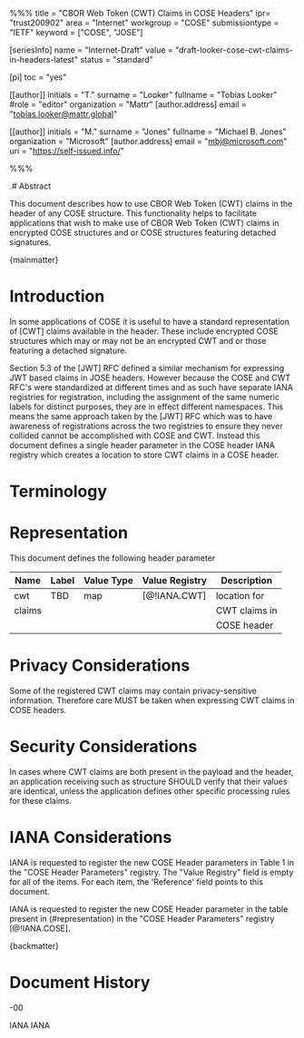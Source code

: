 %%%
title = "CBOR Web Token (CWT) Claims in COSE Headers"
ipr= "trust200902"
area = "Internet"
workgroup = "COSE"
submissiontype = "IETF"
keyword = ["COSE", "JOSE"]

[seriesInfo]
name = "Internet-Draft"
value = "draft-looker-cose-cwt-claims-in-headers-latest"
status = "standard"

[pi]
toc = "yes"

[[author]]
initials = "T."
surname = "Looker"
fullname = "Tobias Looker"
#role = "editor"
organization = "Mattr"
  [author.address]
  email = "tobias.looker@mattr.global"

[[author]]
initials = "M."
surname = "Jones"
fullname = "Michael B. Jones"
organization = "Microsoft"
  [author.address]
  email = "mbj@microsoft.com"
  uri = "https://self-issued.info/"

%%%

.# Abstract

This document describes how to use CBOR Web Token (CWT) claims in the header of any COSE structure. This functionality helps to facilitate applications that wish to make use of CBOR Web Token (CWT) claims in encrypted COSE structures and or COSE structures featuring detached signatures.

{mainmatter}

# Introduction

In some applications of COSE it is useful to have a standard representation of [CWT] claims available in the header. These include encrypted COSE structures which may or may not be an encrypted CWT and or those featuring a detached signature.

Section 5.3 of the [JWT] RFC defined a similar mechanism for expressing JWT based claims in JOSE headers. However because the COSE and CWT RFC's were standardized at different times and as such have separate IANA registries for registration, including the assignment of the same numeric labels for distinct purposes, they are in effect different namespaces. This means the same approach taken by the [JWT] RFC which was to have awareness of registrations across the two registries to ensure they never collided cannot be accomplished with COSE and CWT. Instead this document defines a single header parameter in the COSE header IANA registry which creates a location to store CWT claims in a COSE header.

# Terminology

# Representation

This document defines the following header parameter


|   Name   |  Label | Value Type | Value Registry |   Description   |
|----------|--------|------------|----------------|-----------------|
|   cwt    |  TBD   | map        | [@!IANA.CWT]   | location for    |
| claims   |        |            |                | CWT claims in   |
|          |        |            |                | COSE header     |


# Privacy Considerations

Some of the registered CWT claims may contain privacy-sensitive information. Therefore care MUST be taken when expressing CWT claims in COSE headers.

# Security Considerations

In cases where CWT claims are both present in the payload and the header, an application receiving such as structure SHOULD verify that their values are identical, unless the application defines other specific processing rules for these claims.

# IANA Considerations

IANA is requested to register the new COSE Header parameters in Table 1 in the "COSE Header Parameters" registry. The "Value Registry" field is empty for all of the items. For each item, the 'Reference' field points to this document.

IANA is requested to register the new COSE Header parameter in the table present in (#representation) in the "COSE Header Parameters" registry [@!IANA.COSE].

{backmatter}

# Document History

-00

<reference anchor="IANA.COSE" target="https://www.iana.org/assignments/cose/cose.xhtml#header-parameters">
 <front>
   <title>COSE Header Parameters</title>
   <author><organization>IANA</organization></author>
 </front>
</reference>

<reference anchor="IANA.CWT" target="https://www.iana.org/assignments/cwt/cwt.xhtml">
 <front>
   <title>CBOR Web Token (CWT) Claims</title>
   <author><organization>IANA</organization></author>
 </front>
</reference>
